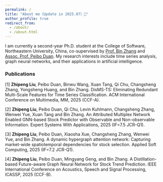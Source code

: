 ```yaml
---
permalink: /
title: "About me（Update in 2025.07）👋"
author_profile: true
redirect_from: 
  - /about/
  - /about.html
---
```


I am currently a second-year Ph.D. student at the College of Software, Northeastern University, China, co-supervised by [Prof. Bin Zhang](http://faculty.neu.edu.cn/zhangbin12/) and [Assoc. Prof. Peibo Duan](http://faculty.neu.edu.cn/sakuragiduan/zh_CN/index.htm). My research interests include time series analysis, graph neural networks, and their applications in artificial intelligence.


### Publications
[1] **Zhipeng Liu**, Peibo Duan, Binwu Wang, Xuan Tang, Qi Chu, Changsheng Zhang, Yongsheng Huang, and Bin Zhang. DisMS-TS: Eliminating Redundant Multi-Scale Features for Time Series Classification. ACM International Conference on Multimedia, MM, 2025 (CCF-A).

[2] **Zhipeng Liu**, Peibo Duan, Qi Chu, Levin Kuhlmann, Changsheng Zhang, Wenwei Yue, Xuan Tang and Bin Zhang. An Attributed Multiplex Network Enabled GNN-based Stock Predictor with Observable and Non-observable Information. Expert Systems With Applications, 2025 (IF=7.5 JCR-Q1).

[3] **Zhipeng Liu**, Peibo Duan, Xiaosha Xue, Changsheng Zhang, Wenwei Yue, and Bin Zhang. A dynamic hypergraph attention network: Capturing market-wide spatiotemporal dependencies for stock selection. Applied Soft Computing, 2025 (IF=7.2 JCR-Q1).

[4] **Zhipeng Liu**, Peibo Duan, Mingyang Geng, and Bin Zhang. A Distillation-based Future-aware Graph Neural Network for Stock Trend Prediction. IEEE International Conference on Acoustics, Speech and Signal Processing, ICASSP, 2025 (CCF-B).




